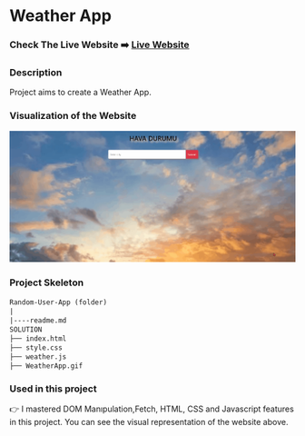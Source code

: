 # Weather App

### Check The Live Website ➡️ [Live Website](https://sekunev-weather-app.netlify.app/)

### Description

Project aims to create a Weather App.

### Visualization of the Website

![image](./WeatherApp.gif)

### Project Skeleton

```
Random-User-App (folder)
|
|----readme.md
SOLUTION
├── index.html
├── style.css
├── weather.js
├── WeatherApp.gif

```

### Used in this project

👉 I mastered DOM Manıpulation,Fetch, HTML, CSS and Javascript features in this project. You can see the visual representation of the website above.
